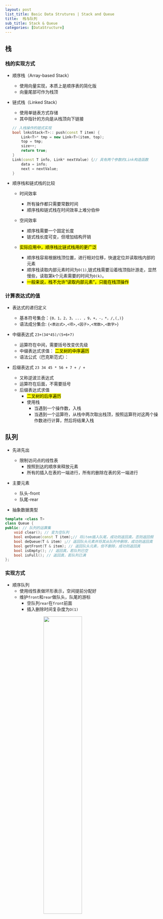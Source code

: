 ```yaml
---
layout: post
list_title: Basic Data Strutures | Stack and Queue
title:  栈与队列 
sub_title: Stack & Queue
categories: [DataStructure]
---
```


## 栈

### 栈的实现方式

- 顺序栈（Array-based Stack）
	- 使用向量实现，本质上是顺序表的简化版
	- 向量尾部可作为栈顶

- 链式栈（Linked Stack）
	- 使用单链表方式存储
	- 其中指针的方向是从栈顶向下链接  

	```cpp
	// 入栈操作的链式实现
	bool lnksStack<T>:: push(const T item) {
		Link<T>* tmp = new Link<T>(item, top);
		top = tmp;
		size++;
		return true;
	} 
	Link(const T info, Link* nextValue) {// 具有两个参数的Link构造函数
		data = info;
		next = nextValue;
	}
	```

- 顺序栈和链式栈的比较
	- 时间效率
		- 所有操作都只需要常数时间
		- 顺序栈和链式栈在时间效率上难分伯仲

	- 空间效率
		- 顺序栈需要一个固定长度
		- 链式栈长度可变，但增加结构开销  

	- <mark>实际应用中，顺序栈比链式栈用的更广泛</mark>
		- 顺序栈容易根据栈顶位置，进行相对位移，快速定位并读取栈内部的元素
		- 顺序栈读取内部元素时间为`O(1)`,链式栈需要沿着栈顶指针游走，显然慢些，读取第k个元素需要的时间为`O(k)`。
		- <mark>一般来说，栈不允许“读取内部元素”，只能在栈顶操作 </mark>

### 计算表达式的值

- 表达式的递归定义
	- 基本符号集合：`{0，1，2，3，... ，9，+，-，*，/,(,)}`
	- 语法成分集合: `{<表达式>,<项>,<因子>,<常数>,<数字>}`

- 中缀表达式 `23+(34*45)/(5+6+7)`
	- 运算符在中间，需要括号改变优先级
	- 中缀表达式求值： <mark>二叉树的中序遍历</mark>
	- 语法公式（巴克斯范式）：

- 后缀表达式 `23 34 45 * 56 + 7 + / +`
	- 又称逆波兰表达式
	- 运算符在后面，不需要括号
	- 后缀表达式求值
		- <mark>二叉树的后序遍历</mark>
		- 使用栈
			- 当遇到一个操作数，入栈
			- 当遇到一个运算符，从栈中两次取出栈顶，按照运算符对这两个操作数进行计算，然后将结果入栈

## 队列

- 先进先出
	- 限制访问点的线性表
		- 按照到达的顺序来释放元素
		- 所有的插入在表的一端进行，所有的删除在表的另一端进行

- 主要元素
	- 队头-front
	- 队尾-rear

- 抽象数据类型

```cpp
template <class T> 
class Queue {
public: // 队列的运算集
 	void clear(); // 变为空队列
 	bool enQueue(const T item);// 将item插入队尾，成功则返回真，否则返回假
 	bool deQueue(T & item) ;// 返回队头元素并将其从队列中删除，成功则返回真
 	bool getFront(T & item); // 返回队头元素，但不删除，成功则返回真
 	bool isEmpty(); // 返回真，若队列已空
 	bool isFull(); // 返回真，若队列已满
}; 
```

### 实现方式

- 顺序队列
	- 使用线性表做环形表示，空间提前分配好
	- 维护`front`和`rear`做队头，队尾的游标
		- 空队列`rear`在`front`前面
		- 插入删除时间复杂度为`O(1)`
		
<img src="{{site.baseurl}}/assets/images/2008/07/queue1.png" style="display:block; margin-left:auto; margin-right:auto; width:50%"/>

```cpp
template <class Elem> 
class Aqueue : public Queue<Elem> {
	private:
 		int size; // 队列的最大容量
 		int front; // 队首元素指针
 		int rear; // 队尾元素指针
 		Elem *listArray; // 存储元素的数组
	public:
 		AQueue(int sz=DefaultListSize) {// 让存储元素的数组多预留一个空位
 			size = sz+1; // size数组长，sz队列最大长度
 			rear = 0; front = 1; // 也可以rear=-1; front=0
 			listArray = new Elem[size];
 		}
 		~AQueue() { delete [] listArray; }
 		void clear() { front = rear+1; } 
		int length() { reutrn (rear + 1 -front)%size; }
```

- 入队
	- 在队尾插入，移动`rear`指针

	```cpp
	bool enqueue(const Elem& it){
		if(((rear+2)%size) == front){
			return false;
		}else{
			rear = (rear+1)%size;
			listArray[rear] = it;
			return true;
		}
	}
	```
- 出队
	- 依靠移动`front`指针，不进行delete元素的操作

	```cpp
	bool dequeue(Elem& it){
		if(length() == 0 ){
			return false;
		}
		it = listArray[front];
		front = (front+1)%size;
		return true;
	}
	```

- 链式队列
	- 用单链表方式存储，队列每个元素对于链表中的一个节点
	- 插入时间复杂度为`O(1)`

### 顺序队列和链式队列比较

- 顺序队列
	- 固定存储空间
- 链式队列
	- 可以满足大小无法估计的情况
- 都不允许访问队列内部元素

- 环形队列
	- 线性表在部分元素出队后会造成空间的浪费，解决这个问题，引入环形队列，它是一个首尾相连的FIFO的数据结构，采用数组的线性空间,数据组织简单。能很快知道队列是否满为空。
	- 插入时间复杂度为`O(1)`


## 队列与栈的经典问题

### 表达式求值

如前文所述，栈的一个应用是计算表达式的值，这里说的表达式是简单的加减乘除四则运算，其求值过程可分为两步，第一步为将中缀表达式转为后缀表达式，第二步是对后缀表达式进行求值。中缀转后缀的规则如下：

1. 如果当前是数字，向后遍历直到遇到符号，输出数字
2. 如果当前是`(`，直接入栈
3. 如果当前是`)`，弹出栈中所有符号并输出，直到遇到`(`，弹出`(`
4. 如果当前是`+,-,*,/`，根据优先级入栈
	- 如果当前符号优先级>栈顶元素，直接入栈
	- 如果当前符号优先级<=栈顶个元素，弹出栈顶元素，直到遇到`(`或者优先级更高的元素

```cpp
vector<string> infix2postfix(string& postfix){
	vector<string> postfix;
	stack<char> stk;
	int i = 0;
	string num = "";
	while(i<postfix.size()){
		char c = postfix[i];
		if( isspace(c) ){
			i++;
			continue;
		}else if( isdigit(c) ){
			do{
				num+=c;
				i++;
				c = char[i];
			}while(isdigit(c));
			postfix.push_back(num);
			num = "";
			continue;
		}else if( c == '('){
			stk.push_back(c);
		}else if( c== ')' ){
			while(!stk.empty() && stk.top()!='('){
				postfix.push_back(string(1,stk.top()));
				stk.pop();
			}
			//pop ')'
			stk.pop();
		}else if( isoperator(c) ){
			while(!stk.empty() && level(c) <= level(stk.top())){
				postfix.push_back(string(1,stk.top()));
				stk.pop();
			}
			stk.push(c);
		}
		i++
	}
	//输出栈中符号
	while(!stk.emtpy()){
		postfix.push_back(string(1,stk.top()));
		stk.pop();
	}
	return postfix;
}
```

第二步是对后缀表达式进行求值，求值的算法前文已提到，这里不再赘述，代码如下

```cpp
int calculate(string& infix){
	vector<string> postfix = infix2postfix(infix);
	stack<long> stk;
	int sum=0;
	for(auto &s : postfix){
		if(isoperator(s)){
			long x = stk.top();
			stk.pop();
			long y = stk.top();
			stk.pop();
			if(s == "+"){
				stk.push(x+y);
			}else if(s =="-"){
				stk.push(y-x);
			}else if(s =="*"){
				stk.push(x*y);
			}else if(s == "/"){
				stk.push(y/x);
			}
		}else{
			stk.push(stol(s));
		}
	}
	int sum = 0;
	while(!stk.empty()){
		sum += stk.top();
		stk.pop();
	}
	return sum;
}
```

- [Basic Calculator](https://leetcode.com/problems/basic-calculator/)
- [Basic Calculator II](https://leetcode.com/problems/basic-calculator-ii/)
- [Basic Calculator III](https://leetcode.com/problems/basic-calculator-iii/)


## Resources

- [CS106B-Stanford-YouTube](https://www.youtube.com/watch?v=NcZ2cu7gc-A&list=PLnfg8b9vdpLn9exZweTJx44CII1bYczuk)
- [Algorithms-Stanford-Cousera](https://www.coursera.org/learn/algorithms-divide-conquer/home/welcome)
- [算法与数据结构-1-北大-Cousera](https://www.coursera.org/learn/shuju-jiegou-suanfa/home/welcome)
- [算法与数据结构-2-北大-Cousera](https://www.coursera.org/learn/gaoji-shuju-jiegou/home/welcome)
- [算法与数据结构-1-清华-EDX](https://courses.edx.org/courses/course-v1:TsinghuaX+30240184.1x+3T2017/course/)
- [算法与数据结构-2-清华-EDX](https://courses.edx.org/courses/course-v1:PekingX+04833050X+1T2016/course/)
- [算法设计与分析-1-北大-Cousera](https://www.coursera.org/learn/algorithms/home/welcome)
- [算法设计与分析-2-北大-EDX](https://courses.edx.org/courses/course-v1:PekingX+04833050X+1T2016/course/)



